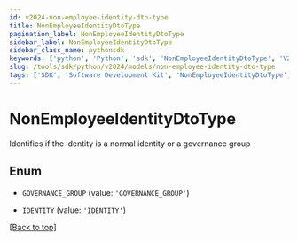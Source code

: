 ```yaml
---
id: v2024-non-employee-identity-dto-type
title: NonEmployeeIdentityDtoType
pagination_label: NonEmployeeIdentityDtoType
sidebar_label: NonEmployeeIdentityDtoType
sidebar_class_name: pythonsdk
keywords: ['python', 'Python', 'sdk', 'NonEmployeeIdentityDtoType', 'V2024NonEmployeeIdentityDtoType'] 
slug: /tools/sdk/python/v2024/models/non-employee-identity-dto-type
tags: ['SDK', 'Software Development Kit', 'NonEmployeeIdentityDtoType', 'V2024NonEmployeeIdentityDtoType']
---
```


# NonEmployeeIdentityDtoType

Identifies if the identity is a normal identity or a governance group

## Enum

* `GOVERNANCE_GROUP` (value: `'GOVERNANCE_GROUP'`)

* `IDENTITY` (value: `'IDENTITY'`)

[[Back to top]](#) 

